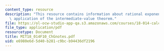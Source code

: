 ```yaml
---
content_type: resource
description: "This resource contains information about rational exponents \u2013 an\
  \ application of the intermediate-value theorem."
file: https://ol-ocw-studio-app-qa.s3.amazonaws.com/courses/18-014-calculus-with-theory-fall-2010/e6980e6d5d40b281c9bcb94436df2196_MIT18_014F10_ChGnotes.pdf
file_type: application/pdf
resourcetype: Document
title: MIT18_014F10_ChGnotes.pdf
uid: e6980e6d-5d40-b281-c9bc-b94436df2196
---
```

